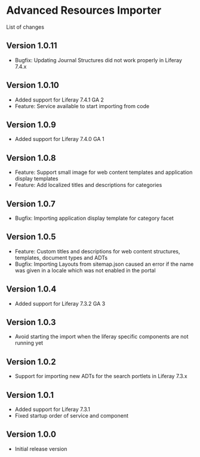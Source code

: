 Advanced Resources Importer
===========================

List of changes

Version 1.0.11
--------------
* Bugfix: Updating Journal Structures did not work properly in Liferay 7.4.x

Version 1.0.10
--------------
* Added support for Liferay 7.4.1 GA 2
* Feature: Service available to start importing from code

Version 1.0.9
-------------
* Added support for Liferay 7.4.0 GA 1

Version 1.0.8
-------------
* Feature: Support small image for web content templates and application display templates
* Feature: Add localized titles and descriptions for categories

Version 1.0.7
-------------
* Bugfix: Importing application display template for category facet

Version 1.0.5
-------------
* Feature: Custom titles and descriptions for web content structures, templates, document types and ADTs
* Bugfix: Importing Layouts from sitemap.json caused an error if the name was given in a locale which was not enabled in the portal

Version 1.0.4
-------------
* Added support for Liferay 7.3.2 GA 3

Version 1.0.3
-------------
* Avoid starting the import when the liferay specific components are not running yet

Version 1.0.2
-------------
* Support for importing new ADTs for the search portlets in Liferay 7.3.x

Version 1.0.1
-------------
* Added support for Liferay 7.3.1
* Fixed startup order of service and component

Version 1.0.0
-------------
* Initial release version